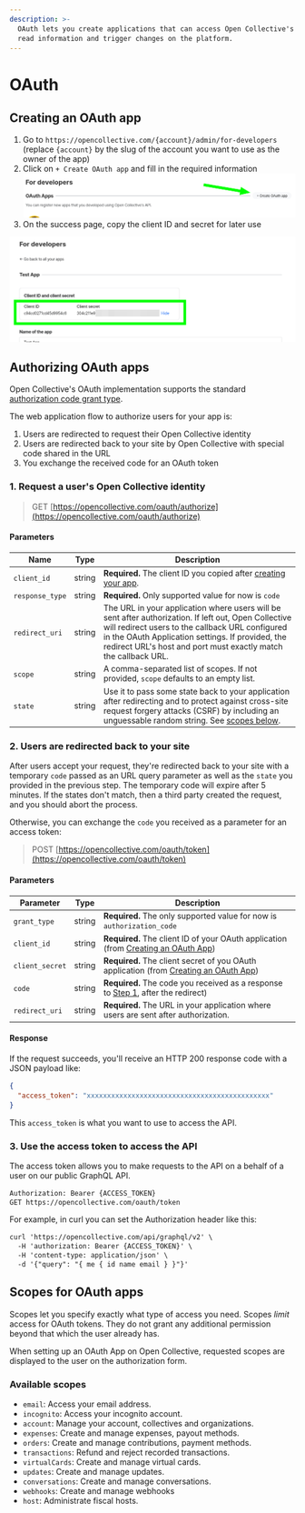 ```yaml
---
description: >-
  OAuth lets you create applications that can access Open Collective's API to
  read information and trigger changes on the platform.
---
```


# OAuth

## Creating an OAuth app

1. Go to `https://opencollective.com/{account}/admin/for-developers` (replace `{account}` by the slug of the account you want to use as the owner of the app)
2. Click on `+ Create OAuth app` and fill in the required information\
   <img src="../.gitbook/assets/image (53) (2).png" alt="" data-size="original">
3. On the success page, copy the client ID and secret for later use

![](<../.gitbook/assets/image (47) (1).png>)

## Authorizing OAuth apps

Open Collective's OAuth implementation supports the standard [authorization code grant type](https://tools.ietf.org/html/rfc6749#section-4.1).

The web application flow to authorize users for your app is:

1. Users are redirected to request their Open Collective identity
2. Users are redirected back to your site by Open Collective with special code shared in the URL
3. You exchange the received code for an OAuth token

### 1. Request a user's Open Collective identity

> GET [https://opencollective.com/oauth/authorize](https://opencollective.com/oauth/authorize)

#### **Parameters**

| Name            | Type   | Description                                                                                                                                                                                                                                                                     |
| --------------- | ------ | ------------------------------------------------------------------------------------------------------------------------------------------------------------------------------------------------------------------------------------------------------------------------------- |
| `client_id`     | string | **Required.** The client ID you copied after [creating your app](oauth.md#creating-an-oauth-app).                                                                                                                                                                               |
| `response_type` | string | **Required.** Only supported value for now is `code`                                                                                                                                                                                                                            |
| `redirect_uri`  | string | The URL in your application where users will be sent after authorization. If left out, Open Collective will redirect users to the callback URL configured in the OAuth Application settings. If provided, the redirect URL's host and port must exactly match the callback URL. |
| `scope`         | string | A comma-separated list of scopes. If not provided, `scope` defaults to an empty list.                                                                                                                                                                                           |
| `state`         | string | Use it to pass some state back to your application after redirecting and to protect against cross-site request forgery attacks (CSRF) by including an unguessable random string. See [scopes below](oauth.md#scopes-for-oauth-apps).                                            |

### 2. Users are redirected back to your site

After users accept your request, they're redirected back to your site with a temporary `code` passed as an URL query parameter as well as the `state` you provided in the previous step. The temporary code will expire after 5 minutes. If the states don't match, then a third party created the request, and you should abort the process.

Otherwise, you can exchange the `code` you received as a parameter for an access token:

> POST [https://opencollective.com/oauth/token](https://opencollective.com/oauth/token)

#### Parameters

| Parameter       | Type   | Description                                                                                                                              |
| --------------- | ------ | ---------------------------------------------------------------------------------------------------------------------------------------- |
| `grant_type`    | string | **Required.** The only supported value for now is `authorization_code`                                                                   |
| `client_id`     | string | **Required.** The client ID of your OAuth application (from [Creating an OAuth App](oauth.md#creating-an-oauth-app))                     |
| `client_secret` | string | **Required.** The client secret of you OAuth application (from [Creating an OAuth App](oauth.md#creating-an-oauth-app))                  |
| `code`          | string | **Required.** The code you received as a response to [Step 1](oauth.md#1.-request-a-users-open-collective-identity), after the redirect) |
| `redirect_uri`  | string | **Required.** The URL in your application where users are sent after authorization.                                                      |

#### Response

If the request succeeds, you'll receive an HTTP 200 response code with a JSON payload like:

```json
{
  "access_token": "xxxxxxxxxxxxxxxxxxxxxxxxxxxxxxxxxxxxxxxxxxxxx"
}
```

This `access_token` is what you want to use to access the API.

### 3. Use the access token to access the API

The access token allows you to make requests to the API on a behalf of a user on our public GraphQL API.

```
Authorization: Bearer {ACCESS_TOKEN}
GET https://opencollective.com/oauth/token
```

For example, in curl you can set the Authorization header like this:

```shell
curl 'https://opencollective.com/api/graphql/v2' \
  -H 'authorization: Bearer {ACCESS_TOKEN}' \
  -H 'content-type: application/json' \
  -d '{"query": "{ me { id name email } }"}'
```

## Scopes for OAuth apps

Scopes let you specify exactly what type of access you need. Scopes _limit_ access for OAuth tokens. They do not grant any additional permission beyond that which the user already has.

When setting up an OAuth App on Open Collective, requested scopes are displayed to the user on the authorization form.

### Available scopes

* `email`: Access your email address.
* `incognito`: Access your incognito account.
* `account`: Manage your account, collectives and organizations.
* `expenses`: Create and manage expenses, payout methods.
* `orders`: Create and manage contributions, payment methods.
* `transactions`: Refund and reject recorded transactions.
* `virtualCards`: Create and manage virtual cards.
* `updates`: Create and manage updates.
* `conversations`: Create and manage conversations.
* `webhooks`: Create and manage webhooks
* `host`: Administrate fiscal hosts.
